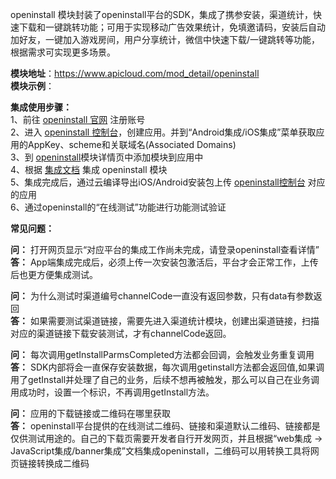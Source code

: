 openinstall 模块封装了openinstall平台的SDK，集成了携参安装，渠道统计，快速下载和一键跳转功能；可用于实现移动广告效果统计，免填邀请码，安装后自动加好友，一键加入游戏房间，用户分享统计，微信中快速下载/一键跳转等功能，根据需求可实现更多场景。

**模块地址**：https://www.apicloud.com/mod_detail/openinstall  
**模块示例**：

**集成使用步骤：**  
1、前往 [openinstall 官网](https://www.openinstall.io/) 注册账号  
2、进入 [openinstall 控制台](https://developer.openinstall.io/)，创建应用。并到“Android集成/iOS集成”菜单获取应用的AppKey、scheme和关联域名(Associated Domains)   
3、到 [openinstall](https://www.apicloud.com/mod_detail/openinstall)模块详情页中添加模块到应用中  
4、根据 [集成文档](https://docs.apicloud.com/Client-API/Open-SDK/openinstall) 集成 openinstall 模块  
5、集成完成后，通过云编译导出iOS/Android安装包上传 [openinstall控制台](https://developer.openinstall.io/) 对应的应用  
6、通过openinstall的“在线测试”功能进行功能测试验证  


**常见问题：**  

**问：** 打开网页显示“对应平台的集成工作尚未完成，请登录openinstall查看详情”  
**答：** App端集成完成后，必须上传一次安装包激活后，平台才会正常工作，上传后也更方便集成测试。

**问：** 为什么测试时渠道编号channelCode一直没有返回参数，只有data有参数返回  
**答：** 如果需要测试渠道链接，需要先进入渠道统计模块，创建出渠道链接，扫描对应的渠道链接下载安装测试，才有channelCode返回。

**问：** 每次调用getInstallParmsCompleted方法都会回调，会触发业务重复调用  
**答：** SDK内部将会一直保存安装数据，每次调用getinstall方法都会返回值,如果调用了getInstall并处理了自己的业务，后续不想再被触发，那么可以自己在业务调用成功时，设置一个标识，不再调用getInstall方法。

**问：** 应用的下载链接或二维码在哪里获取  
**答：** openinstall平台提供的在线测试二维码、链接和渠道默认二维码、链接都是仅供测试用途的。自己的下载页需要开发者自行开发网页，并且根据“web集成 -> JavaScript集成/banner集成”文档集成openinstall，二维码可以用转换工具将网页链接转换成二维码





